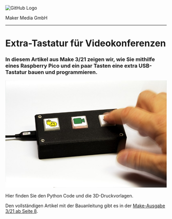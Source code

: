 ![GitHub Logo](http://www.heise.de/make/icons/make_logo.png)

Maker Media GmbH

***

# Extra-Tastatur für Videokonferenzen 

### In diesem Artikel aus Make 3/21 zeigen wir, wie Sie mithilfe eines Raspberry Pico und ein paar Tasten eine extra USB-Tastatur bauen und programmieren.

![Picture](/MUTE2.jpg) 

Hier finden Sie den Python Code und die 3D-Druckvorlagen.

Den vollständigen Artikel mit der Bauanleitung gibt es in der [Make-Ausgabe 3/21 ab Seite 8](https://www.heise.de/select/make/). 



### 

